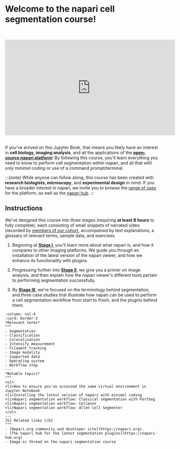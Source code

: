 # Welcome to the napari cell segmentation course!

<br><center><iframe width="560" height="315" src="https://www.youtube.com/embed/VXdFOcBCto4" title="YouTube video player" frameborder="0" allow="accelerometer; autoplay; clipboard-write; encrypted-media; gyroscope; picture-in-picture" allowfullscreen></iframe></center> <br>

If you've arrived on this Jupyter Book, that means you likely have an interest in **cell biology, imaging analysis**, and all the applications of the [**open-source napari platform**](https://www.napari.org)! By following this course, you'll learn everything you need to know to perform cell segmentation within napari, and all that with *only minimal coding* or use of a command prompt/terminal. 

:::{note}
While anyone can follow along, this course has been created with **research biologists, microscopy**, and **experimental design** in mind. If you have a broader interest in napari, we invite you to browse the [range of uses](https://www.napari.org/gallery.html) for the platform, as well as the [napari hub](https://www.napari-hub.com).
:::

## Instructions

We've designed this course into three stages (requiring **at least 8 hours** to fully complete), each consisting of small snippets of narrated video (recorded by [members of our cohort](preface/landing.md), accompained by text explanations, a glossary of relevant terms, sample data, and exercises. 

1. Beginning at **[Stage I](onboard/landing.md)**, you'll learn more about what napari is, and how it compares to other imaging platforms. We guide you through an installation of the latest version of the napari viewer, and how we enhance its functionality with plugins. 

2. Progressing further into **[Stage II](primer/landing.md)**, we give you a primer on image analysis, and then explain how the napari viewer's different tools pertain to performing segmentation successfully. 

3. By **[Stage III](workflow/landing.md)**, we're focused on the terminology behind segmentation, and three case studies that illustrate how napari can be used to perform a cell segmentation workflow from start to finish, and the plugins behind them. 


````{panels}
:column: col-4
:card: border-2
*Relevant terms*
^^^
- Segmentation
- Classification
- Colocalization
- Intensify measurement
- Filament tracking
- Image modality
- Supported data
- Operating system
- Workflow step
---
*Notable topics*
^^^
<ul>
<li>How to ensure you've accessed the same virtual environment in Jupyter Notebook
<li>Installing the latest version of napari with minimal coding
<li>Napari segmentation workflow: Classical segmentation with PartSeg 
<li>Napari segmentation workflow: Cellpose
<li>Napari segmentation workflow: Allen Cell Segmenter
</ul>
---
[b] Related links [/b]
^^^
- [Napari.org community and developer site](https://napari.org).
- [The napari hub for the latest segmentation plugins](https://napari-hub.org)
- Image.sc thread on the napari segmentation course

````



